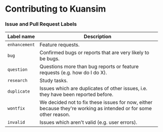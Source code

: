 # Contributing to Kuansim

### Issue and Pull Request Labels

| Label name | Description |
| --- | --- |
| `enhancement` | Feature requests. |
| `bug` | Confirmed bugs or reports that are very likely to be bugs. |
| `question` |  Questions more than bug reports or feature requests (e.g. how do I do X). |
| `research` |  Study tasks. |
| `duplicate` |  Issues which are duplicates of other issues, i.e. they have been reported before. |
| `wontfix` | We decided not to fix these issues for now, either because they're working as intended or for some other reason. |
| `invalid` | Issues which aren't valid (e.g. user errors). |